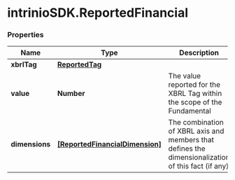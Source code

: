 # intrinioSDK.ReportedFinancial

### Properties
Name | Type | Description | Notes
------------ | ------------- | ------------- | -------------
**xbrlTag** | [**ReportedTag**](ReportedTag.md) |  | [optional] 
**value** | **Number** | The value reported for the XBRL Tag within the scope of the Fundamental | [optional] 
**dimensions** | [**[ReportedFinancialDimension]**](ReportedFinancialDimension.md) | The combination of XBRL axis and members that defines the dimensionalization of this fact (if any) | [optional] 


